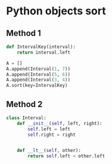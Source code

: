 # Python objects sort

## Method 1

```python
def IntervalKey(interval):
    return interval.left

A = []
A.append(Interval(1, 7))
A.append(Interval(5, 6))
A.append(Interval(3, 4))
A.sort(key=IntervalKey)
```

## Method 2

```python
class Interval:
    def __init__(self, left, right):
        self.left = left
        self.right = right


    def __lt__(self, other):
        return self.left < other.left
```